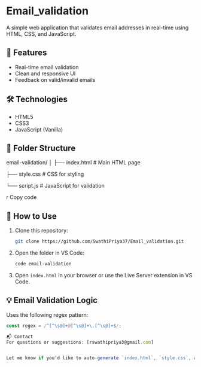 # Email_validation
A simple web application that validates email addresses in real-time using HTML, CSS, and JavaScript.

## 🚀 Features

- Real-time email validation
- Clean and responsive UI
- Feedback on valid/invalid emails

## 🛠️ Technologies

- HTML5
- CSS3
- JavaScript (Vanilla)

## 📁 Folder Structure

email-validation/
│
├── index.html # Main HTML page

├── style.css # CSS for styling

└── script.js # JavaScript for validation

r
Copy code

## 🔧 How to Use

1. Clone this repository:
    ```bash
    git clone https://github.com/SwathiPriya37/Email_validation.git
    ```

2. Open the folder in VS Code:
    ```bash
    code email-validation
    ```

3. Open `index.html` in your browser or use the Live Server extension in VS Code.

## 💡 Email Validation Logic

Uses the following regex pattern:
```js
const regex = /^[^\s@]+@[^\s@]+\.[^\s@]+$/;

📬 Contact
For questions or suggestions: [rswathipriya3@gmail.com]


Let me know if you’d like to auto-generate `index.html`, `style.css`, and `script.js` to go along with this.
